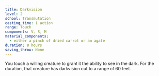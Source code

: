 ```yaml
---
title: Darkvision
level: 2
school: Transmutation
casting_time: 1 action
range: Touch
components: V, S, M
material_components:
  - either a pinch of dried carrot or an agate
duration: 8 hours
saving_throw: None
---
```


You touch a willing creature to grant it the ability to see in the dark. For the duration, that creature has darkvision out to a range of 60 feet.
